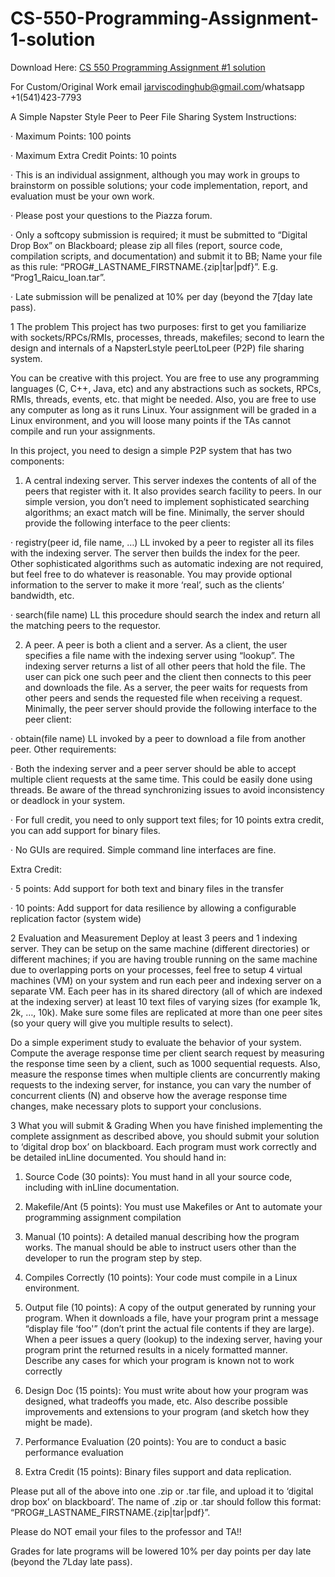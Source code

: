 # CS-550-Programming-Assignment-1-solution

Download Here: [CS 550 Programming Assignment #1 solution](https://jarviscodinghub.com/assignment/cs-550-programming-assignment-1-solution/)

For Custom/Original Work email jarviscodinghub@gmail.com/whatsapp +1(541)423-7793

A Simple Napster Style Peer to Peer File Sharing System
Instructions:

· Maximum Points: 100 points

· Maximum Extra Credit Points: 10 points

· This is an individual assignment, although you may work in groups to brainstorm on possible solutions; your code implementation, report, and evaluation must be your own work.

· Please post your questions to the Piazza forum.

· Only a softcopy submission is required; it must be submitted to “Digital Drop Box” on Blackboard; please zip all files (report, source code, compilation scripts, and documentation) and submit it to BB; Name your file as this rule: “PROG#_LASTNAME_FIRSTNAME.{zip|tar|pdf}”. E.g. “Prog1_Raicu_Ioan.tar”.

· Late submission will be penalized at 10% per day (beyond the 7[day late pass).

1 The problem
This project has two purposes: first to get you familiarize with sockets/RPCs/RMIs, processes, threads, makefiles; second to learn the design and internals of a NapsterLstyle peerLtoLpeer (P2P) file sharing system.

You can be creative with this project. You are free to use any programming languages (C, C++, Java, etc) and any abstractions such as sockets, RPCs, RMIs, threads, events, etc. that might be needed. Also, you are free to use any computer as long as it runs Linux. Your assignment will be graded in a Linux environment, and you will loose many points if the TAs cannot compile and run your assignments.

In this project, you need to design a simple P2P system that has two components:

1. A central indexing server. This server indexes the contents of all of the peers that register with it. It also provides search facility to peers. In our simple version, you don’t need to implement sophisticated searching algorithms; an exact match will be fine. Minimally, the server should provide the following interface to the peer clients:

· registry(peer id, file name, …) LL invoked by a peer to register all its files with the indexing server. The server then builds the index for the peer. Other sophisticated algorithms such as automatic indexing are not required, but feel free to do whatever is reasonable. You may provide optional information to the server to make it more ‘real’, such as the clients’ bandwidth, etc.

· search(file name) LL this procedure should search the index and return all the matching peers to the requestor.

2. A peer. A peer is both a client and a server. As a client, the user specifies a file name with the indexing server using “lookup”. The indexing server returns a list of all other peers that hold the file. The user can pick one such peer and the client then connects to this peer and downloads the file. As a server, the peer waits for requests from other peers and sends the requested file when receiving a request. Minimally, the peer server should provide the following interface to the peer client:

· obtain(file name) LL invoked by a peer to download a file from another peer. Other requirements:

· Both the indexing server and a peer server should be able to accept multiple client requests at the same time. This could be easily done using threads. Be aware of the thread synchronizing issues to avoid inconsistency or deadlock in your system.

· For full credit, you need to only support text files; for 10 points extra credit, you can add support for binary files.

· No GUIs are required. Simple command line interfaces are fine.

Extra Credit:

· 5 points: Add support for both text and binary files in the transfer

· 10 points: Add support for data resilience by allowing a configurable replication factor (system wide)

2 Evaluation and Measurement
Deploy at least 3 peers and 1 indexing server. They can be setup on the same machine (different directories) or different machines; if you are having trouble running on the same machine due to overlapping ports on your processes, feel free to setup 4 virtual machines (VM) on your system and run each peer and indexing server on a separate VM. Each peer has in its shared directory (all of which are indexed at the indexing server) at least 10 text files of varying sizes (for example 1k, 2k, …, 10k). Make sure some files are replicated at more than one peer sites (so your query will give you multiple results to select).

Do a simple experiment study to evaluate the behavior of your system. Compute the average response time per client search request by measuring the response time seen by a client, such as 1000 sequential requests. Also, measure the response times when multiple clients are concurrently making requests to the indexing server, for instance, you can vary the number of concurrent clients (N) and observe how the average response time changes, make necessary plots to support your conclusions.

3 What you will submit & Grading
When you have finished implementing the complete assignment as described above, you should submit your solution to ‘digital drop box’ on blackboard. Each program must work correctly and be detailed inLline documented. You should hand in:

1. Source Code (30 points): You must hand in all your source code, including with inLline documentation.

2. Makefile/Ant (5 points): You must use Makefiles or Ant to automate your programming assignment compilation

3. Manual (10 points): A detailed manual describing how the program works. The manual should be able to instruct users other than the developer to run the program step by step.

4. Compiles Correctly (10 points): Your code must compile in a Linux environment.

5. Output file (10 points): A copy of the output generated by running your program. When it downloads a file, have your program print a message “display file ‘foo'” (don’t print the actual file contents if they are large). When a peer issues a query (lookup) to the indexing server, having your program print the returned results in a nicely formatted manner. Describe any cases for which your program is known not to work correctly

6. Design Doc (15 points): You must write about how your program was designed, what tradeoffs you made, etc. Also describe possible improvements and extensions to your program (and sketch how they might be made).

7. Performance Evaluation (20 points): You are to conduct a basic performance evaluation

8. Extra Credit (15 points): Binary files support and data replication.

Please put all of the above into one .zip or .tar file, and upload it to ‘digital drop box’ on blackboard’. The name of .zip or .tar should follow this format: “PROG#_LASTNAME_FIRSTNAME.{zip|tar|pdf}”.

Please do NOT email your files to the professor and TA!!

Grades for late programs will be lowered 10% per day points per day late (beyond the 7Lday late pass).
